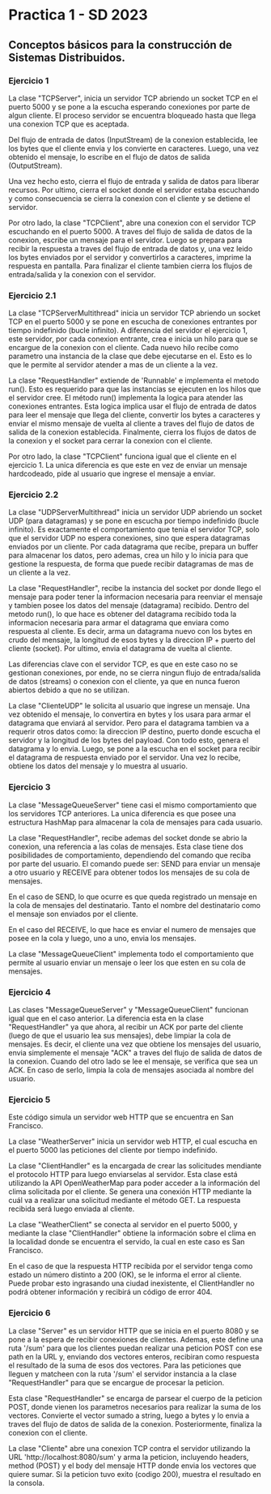 # Practica 1 - SD 2023

## Conceptos básicos para la construcción de Sistemas Distribuidos.

### Ejercicio 1
La clase "TCPServer", inicia un servidor TCP abriendo un socket TCP en el puerto 5000 y se pone a la escucha esperando conexiones por parte de algun cliente. El proceso servidor se encuentra bloqueado hasta que llega una conexion TCP que es aceptada.

Del flujo de entrada de datos (InputStream) de la conexion establecida, lee los bytes que el cliente envia y los convierte en caracteres. Luego, una vez obtenido el mensaje, lo escribe en el flujo de datos de salida (OutputStream).

Una vez hecho esto, cierra el flujo de entrada y salida de datos para liberar recursos. Por ultimo, cierra el socket donde el servidor estaba escuchando y como consecuencia se cierra la conexion con el cliente y se detiene el servidor.

Por otro lado, la clase "TCPClient", abre una conexion con el servidor TCP escuchando en el puerto 5000. A traves del flujo de salida de datos de la conexion, escribe un mensaje para el servidor. Luego se prepara para recibir la respuesta a traves del flujo de entrada de datos y, una vez leido los bytes enviados por el servidor y convertirlos a caracteres, imprime la respuesta en pantalla. Para finalizar el cliente tambien cierra los flujos de entrada/salida y la conexion con el servidor.

### Ejercicio 2.1
La clase "TCPServerMultithread" inicia un servidor TCP abriendo un socket TCP en el puerto 5000 y se pone en escucha de conexiones entrantes por tiempo indefinido (bucle infinito). A diferencia del servidor el ejercicio 1, este servidor, por cada conexion entrante, crea e inicia un hilo para que se encargue de la conexion con el cliente. Cada nuevo hilo recibe como parametro una instancia de la clase que debe ejecutarse en el. Esto es lo que le permite al servidor atender a mas de un cliente a la vez.

La clase "RequestHandler" extiende de 'Runnable' e implementa el metodo run(). Esto es requerido para que las instancias se ejecuten en los hilos que el servidor cree. El método
run() implementa la logica para atender las conexiones entrantes. Esta logica implica usar el flujo de entrada de datos para leer el mensaje que llega del cliente, convertir los bytes a caracteres y enviar el mismo mensaje de vuelta al cliente a traves del flujo de datos de salida de la conexion establecida. Finalmente, cierra los flujos de datos de la conexion y el socket para cerrar la conexion con el cliente.

Por otro lado, la clase "TCPClient" funciona igual que el cliente en el ejercicio 1. La unica diferencia es que este en vez de enviar un mensaje hardcodeado, pide al usuario que ingrese el mensaje a enviar.

### Ejercicio 2.2
La clase "UDPServerMultithread" inicia un servidor UDP abriendo un socket UDP (para datagramas) y se pone en escucha por tiempo indefinido (bucle infinito). Es exactamente el comportamiento que tenia el servidor TCP, solo que el servidor UDP no espera conexiones, sino que espera datagramas enviados por un cliente. Por cada datagrama que recibe, prepara un buffer para almacenar los datos, pero ademas, crea un hilo y lo inicia para que gestione la respuesta, de forma que puede recibir datagramas de mas de un cliente a la vez.

La clase "RequestHandler", recibe la instancia del socket por donde llego el mensaje para poder tener la informacion necesaria para reenviar el mensaje y tambien posee los datos del mensaje (datagrama) recibido. Dentro del metodo run(), lo que hace es obtener del datagrama recibido toda la informacion necesaria para armar el datagrama que enviara como respuesta al cliente. Es decir, arma un datagrama nuevo con los bytes en crudo del mensaje, la longitud de esos bytes y la direccion IP + puerto del cliente (socket). Por ultimo, envia el datagrama de vuelta al cliente. 

Las diferencias clave con el servidor TCP, es que en este caso no se gestionan conexiones, por ende, no se cierra ningun flujo de entrada/salida de datos (streams) o conexion con el cliente, ya que en nunca fueron abiertos debido a que no se utilizan.

La clase "ClienteUDP" le solicita al usuario que ingrese un mensaje. Una vez obtenido el mensaje, lo convertira en bytes y los usara para armar el datagrama que enviará al servidor. Pero para el datagrama tambien va a requerir otros datos como: la direccion IP destino, puerto donde escucha el servidor y la longitud de los bytes del payload. Con todo esto, genera el datagrama y lo envia. Luego, se pone a la escucha en el socket para recibir el datagrama de respuesta enviado por el servidor. Una vez lo recibe, obtiene los datos del mensaje y lo muestra al usuario.

### Ejercicio 3
La clase "MessageQueueServer" tiene casi el mismo comportamiento que los servidores TCP anteriores. La unica diferencia es que posee una estructura HashMap para almacenar la cola de mensajes para cada usuario.

La clase "RequestHandler", recibe ademas del socket donde se abrio la conexion, una referencia a las colas de mensajes. Esta clase tiene dos posibilidades de comportamiento, dependiendo del comando que reciba por parte del usuario. El comando puede ser: SEND para enviar un mensaje a otro usuario y RECEIVE para obtener todos los mensajes de su cola de mensajes. 

En el caso de SEND, lo que ocurre es que queda registrado un mensaje en la cola de mensajes del destinatario. Tanto el nombre del destinatario como el mensaje son enviados por el cliente.

En el caso del RECEIVE, lo que hace es enviar el numero de mensajes que posee en la cola y luego, uno a uno, envia los mensajes.

La clase "MessageQueueClient" implementa todo el comportamiento que permite al usuario enviar un mensaje o leer los que esten en su cola de mensajes.

### Ejercicio 4
Las clases "MessageQueueServer" y "MessageQueueClient" funcionan igual que en el caso anterior. La diferencia esta en la clase "RequestHandler" ya que ahora, al recibir un ACK por parte del cliente (luego de que el usuario lea sus mensajes), debe limpiar la cola de mensajes. Es decir, el cliente una vez que obtiene los mensajes del usuario, envia simplemente el mensaje "ACK" a traves del flujo de salida de datos de la conexion. Cuando del otro lado se lee el mensaje, se verifica que sea un ACK. En caso de serlo, limpia la cola de mensajes asociada al nombre del usuario.

### Ejercicio 5

Este código simula un servidor web HTTP que se encuentra en San Francisco.

La clase "WeatherServer" inicia un servidor web HTTP, el cual escucha en el puerto 5000 las peticiones del cliente por tiempo indefinido.

La clase "ClientHandler" es la encargada de crear las solicitudes mendiante el protocolo HTTP para luego enviarselas al servidor. Esta clase está utilizando la API OpenWeatherMap para poder acceder a la información del clima solicitada por el cliente.
Se genera una conexión HTTP mediante la cuál va a realizar una solicitud mediante el método GET.
La respuesta recibida será luego enviada al cliente.

La clase "WeatherClient" se conecta al servidor en el puerto 5000, y mediante la clase "ClientHandler" obtiene la información sobre el clima en la localidad donde se encuentra el servido, la cual en este caso es San Francisco.

En el caso de que la respuesta HTTP recibida por el servidor tenga como estado un número distinto a 200 (OK), se le informa el error al cliente. Puede probar esto ingrasando una ciudad inexistente, el ClientHandler no podrá obtener información y recibirá un código de error 404.

### Ejercicio 6
La clase "Server" es un servidor HTTP que se inicia en el puerto 8080 y se pone a la espera de recibir conexiones de clientes. Ademas, este define una ruta '/sum' para que los clientes puedan realizar una peticion POST con ese path en la URL y, enviando dos vectores enteros, recibiran como respuesta el resultado de la suma de esos dos vectores. Para las peticiones que lleguen y matcheen con la ruta '/sum' el servidor instancia a la clase "RequestHandler" para que se encargue de procesar la peticion.

Esta clase "RequestHandler" se encarga de parsear el cuerpo de la peticion POST, donde vienen los parametros necesarios para realizar la suma de los vectores. Convierte el vector sumado a string, luego a bytes y lo envia a traves del flujo de datos de salida de la conexion. Posteriormente, finaliza la conexion con el cliente.

La clase "Cliente" abre una conexion TCP contra el servidor utilizando la URL 'http://localhost:8080/sum' y arma la peticion, incluyendo headers, method (POST) y el body del mensaje HTTP donde envia los vectores que quiere sumar. Si la peticion tuvo exito (codigo 200), muestra el resultado en la consola.
